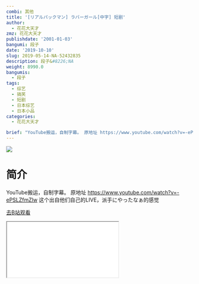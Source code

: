 ```yaml
---
combi: 其他
title: '[リアルパックマン] ラバーガール[中字] 短剧'
author:
  - 花花大天才
zmz: 花花大天才
publishdate: '2001-01-03'
bangumi: 段子
date: '2019-10-10'
slug: 2019-05-14-NA-52432835
description: 段子&#8226;NA
weight: 8990.0
bangumis:
  - 段子
tags:
  - 综艺
  - 搞笑
  - 短剧
  - 日本综艺
  - 日本小品
categories:
  - 花花大天才

brief: "YouTube搬运，自制字幕。 原地址 https://www.youtube.com/watch?v=-ePSLZfmZlw 这个出自他们自己的LIVE，派手にやったなぁ的感觉"
---
```

![](https://raw.githubusercontent.com/tcgriffith/owaraisite/master/static/tmpimg/ea5da4a9b6250f9f150145ac356cc7b69192e4e4.jpg.480.jpg)
# 简介  
YouTube搬运，自制字幕。
原地址 https://www.youtube.com/watch?v=-ePSLZfmZlw
这个出自他们自己的LIVE，派手にやったなぁ的感觉  

[去B站观看](https://www.bilibili.com/video/av52432835/)
<div class ="resp-container"><iframe class="testiframe" src="//player.bilibili.com/player.html?aid=52432835"", scrolling="no", allowfullscreen="true" > </iframe></div> 

